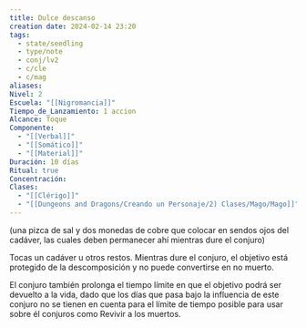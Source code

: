 ```yaml
---
title: Dulce descanso
creation date: 2024-02-14 23:20
tags:
  - state/seedling
  - type/note
  - conj/lv2
  - c/cle
  - c/mag
aliases: 
Nivel: 2
Escuela: "[[Nigromancia]]"
Tiempo_de_Lanzamiento: 1 accion
Alcance: Toque
Componente:
  - "[[Verbal]]"
  - "[[Somático]]"
  - "[[Material]]"
Duración: 10 días
Ritual: true
Concentración: 
Clases:
  - "[[Clérigo]]"
  - "[[Dungeons and Dragons/Creando un Personaje/2) Clases/Mago/Mago]]"
---
```

(una pizca de sal y dos monedas de cobre que colocar en sendos ojos del cadáver, las cuales deben permanecer ahí mientras dure el conjuro)

Tocas un cadáver u otros restos. Mientras dure el conjuro, el objetivo está protegido de la descomposición y no puede convertirse en no muerto.

El conjuro también prolonga el tiempo límite en que el objetivo podrá ser devuelto a la vida, dado que los días que pasa bajo la influencia de este conjuro no se tienen en cuenta para el límite de tiempo posible para usar sobre él conjuros como Revivir a los muertos.